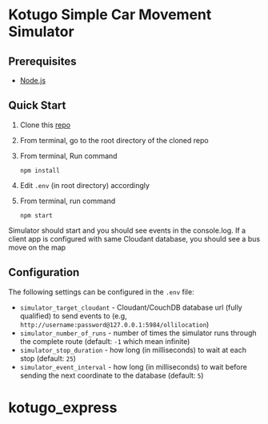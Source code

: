 # Kotugo Simple Car Movement Simulator

## Prerequisites

* [Node.js](https://nodejs.org/en/download/)

## Quick Start

1. Clone this [repo](https://github.com/fuadagus/kotugo_express)
1. From terminal, go to the root directory of the cloned repo
1. From terminal, Run command

    `npm install`

1. Edit `.env` (in root directory) accordingly
1. From terminal,  run command

    `npm start`

Simulator should start and you should see events in the console.log. If a client app is configured with same Cloudant database, you should see a bus move on the map

## Configuration

The following settings can be configured in the `.env` file:

* `simulator_target_cloudant` -  Cloudant/CouchDB database url (fully qualified) to send events to (e.g, `http://username:password@127.0.0.1:5984/ollilocation`)
* `simulator_number_of_runs` - number of times the simulator runs through the complete route (default: `-1` which mean infinite)
* `simulator_stop_duration` - how long (in milliseconds) to wait at each stop (default: `25`)
* `simulator_event_interval` - how long (in milliseconds) to wait before sending the next coordinate to the database (default: `5`)
# kotugo_express
